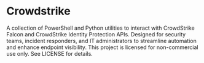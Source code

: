 # Crowdstrike
A collection of PowerShell and Python utilities to interact with CrowdStrike Falcon and CrowdStrike Identity Protection APIs. Designed for security teams, incident responders, and IT administrators to streamline automation and enhance endpoint visibility.
This project is licensed for non-commercial use only. See LICENSE for details.
